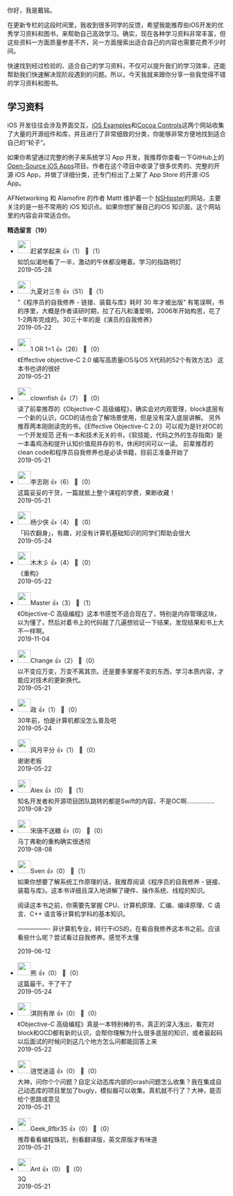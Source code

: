 你好，我是戴铭。

在更新专栏的这段时间里，我收到很多同学的反馈，希望我能推荐些iOS开发的优秀学习资料和图书，来帮助自己高效学习。确实，现在各种学习资料非常丰富，但这些资料一方面质量参差不齐，另一方面搜索出适合自己的内容也需要花费不少时间。

快速找到经过检验的、适合自己的学习资料，不仅可以提升我们的学习效率，还能帮助我们快速解决现阶段遇到的问题。所以，今天我就来跟你分享一些我觉得不错的学习资料和图书。

## 学习资料

iOS 开发往往会涉及界面交互，[iOS Examples](https://iosexample.com/)和[Cocoa Controls](https://www.cocoacontrols.com/)这两个网站收集了大量的开源组件和库，并且进行了非常细致的分类，你能够非常方便地找到适合自己的“轮子”。

如果你希望通过完整的例子来系统学习 App 开发，我推荐你查看一下GitHub上的[Open-Source iOS Apps](https://github.com/dkhamsing/open-source-ios-apps)项目。作者在这个项目中收录了很多优秀的、完整的开源 iOS App，并做了详细分类，还专门标出了上架了 App Store 的开源 iOS App。

AFNetworking 和 Alamofire 的作者 Mattt 维护着一个 [NSHipster](https://nshipster.com/)的网站，主要关注的是一些不常用的 iOS 知识点。如果你想扩展自己的iOS 知识面，这个网站里的内容会非常适合你。
<div><strong>精选留言（19）</strong></div><ul>
<li><img src="https://static001.geekbang.org/account/avatar/00/17/3f/d0/5bd853ea.jpg" width="30px"><span>赶紧学起来</span> 👍（1） 💬（1）<div>如饥似渴地看了一半，激动的午休都没睡着。学习的指路明灯</div>2019-05-28</li><br/><li><img src="https://static001.geekbang.org/account/avatar/00/0f/83/dd/86468048.jpg" width="30px"><span>九夏对三冬</span> 👍（51） 💬（1）<div>”《程序员的自我修养 - 链接、装载与库》耗时 30 年才被出版“ 有笔误啊，书的序里，大概是作者读研时期，拉了石凡和潘爱明，2006年开始构思，花了1-2两年完成的。30三十年的是《演员的自我修养》</div>2019-05-22</li><br/><li><img src="https://static001.geekbang.org/account/avatar/00/16/3d/83/89ff35f9.jpg" width="30px"><span>1 OR 1=1</span> 👍（26） 💬（0）<div>《Effective objective-C 2.0 编写高质量iOS与OS X代码的52个有效方法》 这本书也讲的很好</div>2019-05-21</li><br/><li><img src="https://static001.geekbang.org/account/avatar/00/15/33/c2/3a5b0d9f.jpg" width="30px"><span>clownfish</span> 👍（7） 💬（0）<div>读了前辈推荐的《Objective-C 高级编程》，确实会对内观管理，block底层有一个新的认识，GCD的话也会了解场景使用，但是没有深入底层讲解。
另外推荐两本刚刚读完的书，《Effective Objective-C 2.0》可以视为是针对OC的一个开发规范
还有一本和技术无关的书，《软技能，代码之外的生存指南》是一本毒鸡汤和提升认知价值观并存的书，休闲时间可以一读。
前辈推荐的clean code和程序员自我修养也是必读书籍，目前正准备开始了</div>2019-05-21</li><br/><li><img src="https://static001.geekbang.org/account/avatar/00/12/ea/e3/5818be1e.jpg" width="30px"><span>李志刚</span> 👍（6） 💬（0）<div>这篇妥妥的干货，一篇就抵上整个课程的学费，果断收藏！</div>2019-05-21</li><br/><li><img src="https://static001.geekbang.org/account/avatar/00/0f/5b/ea/d49b9301.jpg" width="30px"><span>杨少侠</span> 👍（4） 💬（0）<div>「码农翻身」，有趣，对没有计算机基础知识的同学们帮助会很大</div>2019-05-24</li><br/><li><img src="https://static001.geekbang.org/account/avatar/00/16/36/be/f68a19b1.jpg" width="30px"><span>木木彡</span> 👍（4） 💬（0）<div>《重构》</div>2019-05-22</li><br/><li><img src="https://static001.geekbang.org/account/avatar/00/16/32/f1/54575096.jpg" width="30px"><span>Master</span> 👍（3） 💬（1）<div>《Objective-C 高级编程》这本书感觉不适合现在了，特别是内存管理这块，以为懂了，然后对着书上的代码敲了几遍想验证一下结果，发现结果和书上大不一样啊。</div>2019-11-04</li><br/><li><img src="https://static001.geekbang.org/account/avatar/00/11/b8/2c/0f7baf3a.jpg" width="30px"><span>Change</span> 👍（2） 💬（0）<div>以不变应万变，万变不离其宗。还是要多掌握不变的东西，学习本质内容，才能应对技术的更新换代。</div>2019-05-21</li><br/><li><img src="https://static001.geekbang.org/account/avatar/00/12/d6/d0/259e7ce3.jpg" width="30px"><span>政</span> 👍（1） 💬（0）<div>30年前，怕是计算机都没怎么普及吧</div>2019-05-24</li><br/><li><img src="https://static001.geekbang.org/account/avatar/00/0f/5a/e8/6a73208c.jpg" width="30px"><span>风月平分</span> 👍（1） 💬（0）<div>谢谢老板</div>2019-05-22</li><br/><li><img src="" width="30px"><span>Alex</span> 👍（0） 💬（1）<div>知名开发者和开源项目团队跳转的都是Swift的内容，不是OC啊................</div>2019-08-29</li><br/><li><img src="https://static001.geekbang.org/account/avatar/00/18/7c/a9/addd4b3a.jpg" width="30px"><span>宋唐不送糖</span> 👍（0） 💬（0）<div>马丁弗勒的重构确实很透彻</div>2019-08-08</li><br/><li><img src="https://static001.geekbang.org/account/avatar/00/14/21/2d/22943c67.jpg" width="30px"><span>Sven</span> 👍（0） 💬（1）<div>如果你想要了解系统工作原理的话，我推荐阅读《程序员的自我修养 - 链接、装载与库》。这本书详细且深入地讲解了硬件、操作系统、线程的知识。

阅读这本书之前，你需要先掌握 CPU、计算机原理、汇编、编译原理、C 语言、C++ 语言等计算机学科的基本知识。

—————-
非计算机专业，转行干iOS的，在看自我修养这本书之前。应该看些什么呢？尝试看过自我修养。感觉不太懂</div>2019-06-12</li><br/><li><img src="https://static001.geekbang.org/account/avatar/00/15/74/44/6d80dc8b.jpg" width="30px"><span>熊</span> 👍（0） 💬（0）<div>这篇最干。干了干了</div>2019-05-24</li><br/><li><img src="https://static001.geekbang.org/account/avatar/00/16/7a/4b/70041204.jpg" width="30px"><span>淇则有岸</span> 👍（0） 💬（0）<div>《Objective-C 高级编程》真是一本特别棒的书，真正的深入浅出，看完对block和GCD都有新的认识，会帮你理解为什么很多底层的知识，或者最起码以后面试的时候问到这几个地方怎么问都能回答上来</div>2019-05-22</li><br/><li><img src="https://static001.geekbang.org/account/avatar/00/10/56/be/d68998fa.jpg" width="30px"><span>逍觉迷遥</span> 👍（0） 💬（0）<div>大神，问你个个问题？自定义动态库内部的crash问题怎么收集？我在集成自己动态库的项目里加了bugly，模拟器可以收集。真机就不行了？大神，能否给个思路或意见</div>2019-05-21</li><br/><li><img src="https://static001.geekbang.org/account/avatar/00/10/c9/68/222146e2.jpg" width="30px"><span>Geek_8fbr35</span> 👍（0） 💬（0）<div>推荐看看编程珠玑，别看翻译版，英文原版才有味道</div>2019-05-21</li><br/><li><img src="https://static001.geekbang.org/account/avatar/00/10/79/0b/4346a253.jpg" width="30px"><span>Ant</span> 👍（0） 💬（0）<div>3Q</div>2019-05-21</li><br/>
</ul>